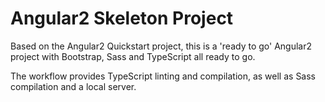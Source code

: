 # Angular2 Skeleton Project

Based on the Angular2 Quickstart project, this is a 'ready to go' Angular2 project
with Bootstrap, Sass and TypeScript all ready to go.

The workflow provides TypeScript linting and compilation, as well as Sass compilation
and a local server.